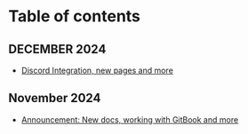 # Table of contents

## DECEMBER 2024

* [Discord Integration, new pages and more](README.md)

## November 2024

* [Announcement: New docs, working with GitBook and more](november-2024/announcement-new-docs-working-with-gitbook-and-more.md)
